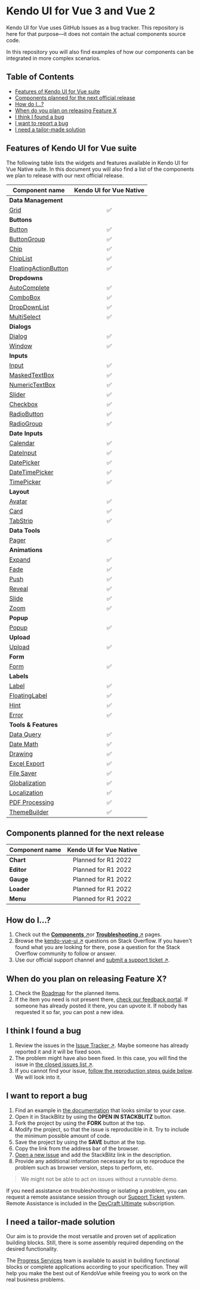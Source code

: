 # Kendo UI for Vue 3 and Vue 2

Kendo UI for Vue uses GitHub Issues as a bug tracker. This repository is here for that purpose&mdash;it does not contain the actual components source code. 

In this repository you will also find examples of how our components can be integrated in more complex scenarios. 

## Table of Contents  
* [Features of Kendo UI for Vue suite](#features-of-kendo-ui-for-vue-suite)  
* [Components planned for the next official release](#components-planned-for-the-next-release)  
* [How do I…?](#how-do-i)  
* [When do you plan on releasing Feature X](#when-do-you-plan-on-releasing-feature-x)  
* [I think I found a bug](#i-think-i-found-a-bug)  
* [I want to report a bug](#i-want-to-report-a-bug)  
* [I need a tailor-made solution](#i-need-a-tailor-made-solution)  

## Features of Kendo UI for Vue suite

The following table lists the widgets and features available in Kendo UI for Vue Native suite. In this document you will also find a list of the components we plan to release with our next official release. 

| Component name | Kendo UI for Vue Native |
| ------- | :------------------: |
| **Data Management**       |
| [Grid](https://www.telerik.com/kendo-vue-ui/components/grid/)                 | :white_check_mark:           |
| **Buttons**            |
| [Button](https://www.telerik.com/kendo-vue-ui/components/buttons/button/)              | :white_check_mark:           |
| [ButtonGroup](https://www.telerik.com/kendo-vue-ui/components/buttons/buttongroup/)    | :white_check_mark:           |
| [Chip](https://www.telerik.com/kendo-vue-ui/components/buttons/chip/)    | :white_check_mark:           |
| [ChipList](https://www.telerik.com/kendo-vue-ui/components/buttons/chiplist/)    | :white_check_mark:           |
| [FloatingActionButton ](https://www.telerik.com/kendo-vue-ui/components/buttons/floatingactionbutton/)          | :white_check_mark:           |
| **Dropdowns**            |
| [AutoComplete](https://www.telerik.com/kendo-vue-ui/components/dropdowns/autocomplete/)              | :white_check_mark:           |
| [ComboBox](https://www.telerik.com/kendo-vue-ui/components/dropdowns/combobox/)    | :white_check_mark:           |
| [DropDownList](https://www.telerik.com/kendo-vue-ui/components/dropdowns/dropdownlist/)    | :white_check_mark:           |
| [MultiSelect](https://www.telerik.com/kendo-vue-ui/components/dropdowns/multiselect/)    | :white_check_mark:           |
| **Dialogs**            |
| [Dialog](https://www.telerik.com/kendo-vue-ui/components/dialogs/dialog/)              | :white_check_mark:           |
| [Window](https://www.telerik.com/kendo-vue-ui/components/dialogs/window/)    | :white_check_mark:           |
| **Inputs**            |
| [Input](https://www.telerik.com/kendo-vue-ui/components/inputs/input/)              | :white_check_mark:           |
| [MaskedTextBox](https://www.telerik.com/kendo-vue-ui/components/inputs/maskedtextbox/)    | :white_check_mark:           |
| [NumericTextBox](https://www.telerik.com/kendo-vue-ui/components/inputs/numerictextbox/)    | :white_check_mark:           |
| [Slider](https://www.telerik.com/kendo-vue-ui/components/inputs/slider/)    | :white_check_mark:           |
| [Checkbox](https://www.telerik.com/kendo-vue-ui/components/inputs/checkbox/)    | :white_check_mark:           |
| [RadioButton](https://www.telerik.com/kendo-vue-ui/components/inputs/radiobutton/)    | :white_check_mark:           |
| [RadioGroup](https://www.telerik.com/kendo-vue-ui/components/inputs/radiogroup/)    | :white_check_mark:           |
| **Date Inputs**                |
| [Calendar](https://www.telerik.com/kendo-vue-ui/components/dateinputs/calendar/)          | :white_check_mark:           |
| [DateInput](https://www.telerik.com/kendo-vue-ui/components/dateinputs/dateinput/)          | :white_check_mark:           |
| [DatePicker](https://www.telerik.com/kendo-vue-ui/components/dateinputs/datepicker/)          | :white_check_mark:           |
| [DateTimePicker](https://www.telerik.com/kendo-vue-ui/components/dateinputs/datetimepicker/)          | :white_check_mark:           |
| [TimePicker](https://www.telerik.com/kendo-vue-ui/components/dateinputs/timepicker/)          | :white_check_mark:           |
| **Layout**                |
| [Avatar](https://www.telerik.com/kendo-vue-ui/components/layout/avatar/)          | :white_check_mark:           |
| [Card](https://www.telerik.com/kendo-vue-ui/components/layout/card/)          | :white_check_mark:           |
| [TabStrip](https://www.telerik.com/kendo-vue-ui/components/layout/tabstrip/)          | :white_check_mark:           |
| **Data Tools**                |
| [Pager](https://www.telerik.com/kendo-vue-ui/components/datatools/pager/)          | :white_check_mark:           |
| **Animations**                |
| [Expand](https://www.telerik.com/kendo-vue-ui/components/animation/api/ExpandProps/)          | :white_check_mark:           |
| [Fade](https://www.telerik.com/kendo-vue-ui/components/animation/api/FadeProps/)          | :white_check_mark:           |
| [Push](https://www.telerik.com/kendo-vue-ui/components/animation/api/PushProps/)          | :white_check_mark:           |
| [Reveal](https://www.telerik.com/kendo-vue-ui/components/animation/api/RevealProps/)          | :white_check_mark:           |
| [Slide](https://www.telerik.com/kendo-vue-ui/components/animation/api/SlideProps/)          | :white_check_mark:           |
| [Zoom](https://www.telerik.com/kendo-vue-ui/components/animation/api/ZoomProps/)          | :white_check_mark:           |
| **Popup**                |
| [Popup](https://www.telerik.com/kendo-vue-ui/components/popup/)          | :white_check_mark:           |
| **Upload**                |
| [Upload](https://www.telerik.com/kendo-vue-ui/components/upload/)          | :white_check_mark:           |
| **Form**                |
| [Form](https://www.telerik.com/kendo-vue-ui/components/form/)          | :white_check_mark:           |
| **Labels**                |
| [Label](https://www.telerik.com/kendo-vue-ui/components/labels/label/)          | :white_check_mark:           |
| [FloatingLabel](https://www.telerik.com/kendo-vue-ui/components/labels/floating-label/)          | :white_check_mark:           |
| [Hint](https://www.telerik.com/kendo-vue-ui/components/labels/hint/)          | :white_check_mark:           |
| [Error](https://www.telerik.com/kendo-vue-ui/components/labels/error/)          | :white_check_mark:           |
| **Tools & Features**   |
| [Data Query](https://www.telerik.com/kendo-vue-ui/components/dataquery/)        | :white_check_mark:           |
| [Date Math](https://www.telerik.com/kendo-vue-ui/components/datemath/)        | :white_check_mark:           |
| [Drawing](https://www.telerik.com/kendo-vue-ui/components/drawing/)        | :white_check_mark:           |
| [Excel Export](https://www.telerik.com/kendo-vue-ui/components/excel-export/) | :white_check_mark: | :white_check_mark: | :white_check_mark:   |
| [File Saver](https://www.telerik.com/kendo-vue-ui/components/filesaver/) | :white_check_mark: | :white_check_mark: | :white_check_mark:   |
| [Globalization](https://www.telerik.com/kendo-vue-ui/components/intl/)| :white_check_mark:           |
| [Localization](https://www.telerik.com/kendo-vue-ui/components/intl/localization/) | :white_check_mark:           |
| [PDF Processing](https://www.telerik.com/kendo-vue-ui/components/pdf-processing/)      | :white_check_mark:           |
| [ThemeBuilder](https://www.telerik.com/kendo-vue-ui/components/styling/theme-builder/)        | :white_check_mark:           |


## Components planned for the next release

| Component name | Kendo UI for Vue Native |
| ------- | :------------------: |
| **Chart**              | Planned for R1 2022           |
| **Editor**              | Planned for R1 2022           |
| **Gauge**              | Planned for R1 2022           |
| **Loader**              | Planned for R1 2022           |
| **Menu**              | Planned for R1 2022           |


## How do I&hellip;?

1. Check out the [**Components** &nearr;](https://www.telerik.com/kendo-vue-ui/components/)or  [**Troubleshooting** &nearr;](http://www.telerik.com/kendo-vue-ui/components/troubleshooting/) pages.
1. Browse the [kendo-vue-ui &nearr;](https://stackoverflow.com/questions/tagged/kendo-vue-ui) questions on Stack Overflow. If you haven't found what you are looking for there, pose a question for the Stack Overflow community to follow or answer.
1. Use our official support channel and [submit a support ticket &nearr;](https://www.telerik.com/account/support-tickets).

## When do you plan on releasing Feature X?

1. Check the [Roadmap](https://www.telerik.com/kendo-vue-ui/roadmap/) for the planned items.
1. If the item you need is not present there, [check our feedback portal](https://feedback.telerik.com/kendo-vue-ui). If someone has already posted it there, you can upvote it. If nobody has requested it so far, you can post a new idea.

## I think I found a bug

1. Review the issues in the [Issue Tracker &nearr;](https://github.com/telerik/kendo-vue/issues). Maybe someone has already reported it and it will be fixed soon.
1. The problem might have also been fixed. In this case, you will find the issue in [the closed issues list &nearr;](https://github.com/telerik/kendo-vue/issues?q=is%3Aissue+is%3Aclosed).
1. If you cannot find your issue, [follow the reproduction steps guide below](#user-content-i-want-to-report-a-bug). We will look into it.

## I want to report a bug

1. Find an example in [the documentation](https://www.telerik.com/kendo-vue-ui/components/) that looks similar to your case.
1. Open it in StackBlitz by using the **OPEN IN STACKBLITZ** button.
1. Fork the project by using the **FORK** button at the top.
1. Modify the project, so that the issue is reproducible in it. Try to include the minimum possible amount of code.
1. Save the project by using the **SAVE** button at the top.
1. Copy the link from the address bar of the browser.
1. [Open a new issue](https://github.com/telerik/kendo-vue/issues/new) and add the StackBlitz link in the description.
1. Provide any additional information necessary for us to reproduce the problem such as browser version, steps to perform, etc.

> We might not be able to act on issues without a runnable demo.

If you need assistance on troubleshooting or isolating a problem, you can request a remote assistance session through our [Support Ticket](https://www.telerik.com/account/support-tickets) system. Remote Assistance is included in the [DevCraft Ultimate](http://www.telerik.com/purchase/kendo-ui) subscription.

## I need a tailor-made solution

Our aim is to provide the most versatile and proven set of application building blocks. Still, there is some assembly required depending on the desired functionality.

The [Progress Services](https://www.progress.com/services) team is available to assist in building functional blocks or complete applications according to your specification. They will help you make the best out of KendoVue while freeing you to work on the real business problems.
